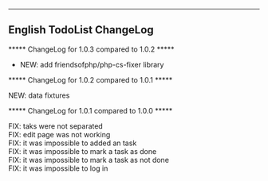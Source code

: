 --------------------------------------------------------------
English TodoList ChangeLog
--------------------------------------------------------------

***** ChangeLog for 1.0.3 compared to 1.0.2 *****

- NEW: add friendsofphp/php-cs-fixer library

***** ChangeLog for 1.0.2 compared to 1.0.1 *****

NEW: data fixtures

***** ChangeLog for 1.0.1 compared to 1.0.0 *****

FIX: taks were not separated \
FIX: edit page was not working \
FIX: it was impossible to added an task \
FIX: it was impossible to mark a task as done \
FIX: it was impossible to mark a task as not done \
FIX: it was impossible to log in 

